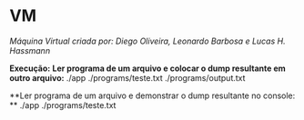 # VM

*Máquina Virtual criada por:*
*Diego Oliveira, Leonardo Barbosa e Lucas H. Hassmann*

**Execução:**
**Ler programa de um arquivo e colocar o dump resultante em outro arquivo:** ./app ./programs/teste.txt ./programs/output.txt

**Ler programa de um arquivo e demonstrar o dump resultante no console: ** ./app ./programs/teste.txt 